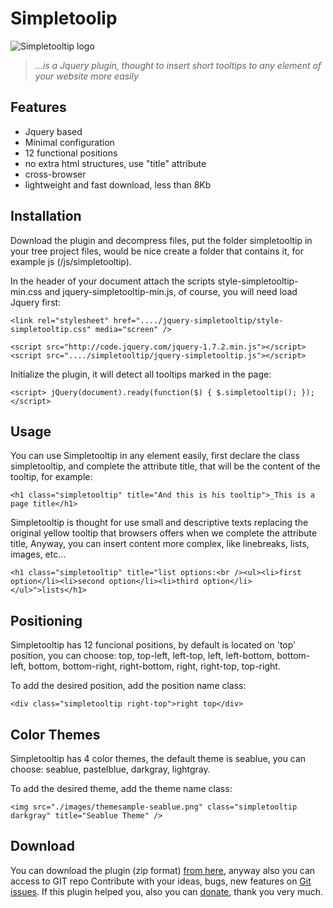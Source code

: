 Simpletoolip
============

![Simpletooltip logo](http://codingsomething.files.wordpress.com/2011/01/simpletooltip-logo1.png?w=200&h=200)
> _...is a Jquery plugin, thought to insert short tooltips to any element of your website more easily_

Features
--------

* Jquery based
* Minimal configuration
* 12 functional positions
* no extra html structures, use "title" attribute
* cross-browser
* lightweight and fast download, less than 8Kb

## Installation

Download the plugin and decompress files, put the folder simpletooltip in your tree project files, would be nice create a folder that contains it, for example js (/js/simpletooltip).

In the header of your document attach the scripts style-simpletooltip-min.css and jquery-simpletooltip-min.js, of course, you will need load Jquery first:

`<link rel="stylesheet" href="..../jquery-simpletooltip/style-simpletooltip.css" media="screen" />`

`<script src="http://code.jquery.com/jquery-1.7.2.min.js"></script>`
`<script src="..../simpletooltip/jquery-simpletooltip.js"></script>`

Initialize the plugin, it will detect all tooltips marked in the page:

`<script>
    jQuery(document).ready(function($) {
        $.simpletooltip();
    });
</script>`


## Usage

You can use Simpletooltip in any element easily, first declare the class simpletooltip, and complete the attribute title, that will be the content of the tooltip, for example:

`<h1 class="simpletooltip" title="And this is his tooltip">_This is a page title</h1>`

Simpletooltip is thought for use small and descriptive texts replacing the original yellow tooltip that browsers offers when we complete the attribute title, Anyway, you can insert content more complex, like linebreaks, lists, images, etc...

`<h1 class="simpletooltip" title="list options:<br /><ul><li>first option</li><li>second option</li><li>third option</li></ul>">lists</h1>`


## Positioning

Simpletooltip has 12 funcional positions, by default is located on 'top' position, you can choose: top, top-left, left-top, left, left-bottom, bottom-left, bottom, bottom-right, right-bottom, right, right-top, top-right.

To add the desired position, add the position name class:

`<div class="simpletooltip right-top">right top</div>`


## Color Themes

Simpletooltip has 4 color themes, the default theme is seablue, you can choose: seablue, pastelblue, darkgray, lightgray.

To add the desired theme, add the theme name class:

`<img src="./images/themesample-seablue.png" class="simpletooltip darkgray" title="Seablue Theme" />`

## Download

You can download the plugin (zip format) [from here](https://github.com/not-only-code/Simpletooltip/zipball/master), anyway also you can access to GIT repo Contribute with your ideas, bugs, new features on [Git issues](https://github.com/not-only-code/Simpletooltip/issues). If this plugin helped you, also you can [donate](https://www.paypal.com/cgi-bin/webscr?cmd=_s-xclick&hosted_button_id=MRNNVK3SDEQKN), thank you very much.